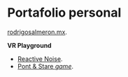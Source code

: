 Portafolio personal
====

[rodrigosalmeron.mx](http://rodrigosalmeron.mx).

**VR Playground**
- [Reactive Noise](http://rodrigosalmeron.mx/vrplayground/reactive-noise-vr/).
- [Pont & Stare _game_](http://rodrigosalmeron.mx/vrplayground/vrplayground/vr-game/).
